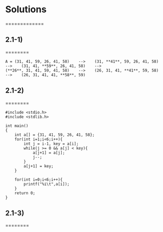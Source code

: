 # Solutions
=============
## 2.1-1)
========
```
A = (31, 41, 59, 26, 41, 58)    -->    (31, **41**, 59, 26, 41, 58)    -->    (31, 41, **59**, 26, 41, 58)    -->
(**26**, 31, 41, 59, 41, 58)    -->    (26, 31, 41, **41**, 59, 58)    -->    (26, 31, 41, 41, **58**, 59)
```


## 2.1-2)
========
```
#include <stdio.h>
#include <stdlib.h>

int main()
{
    int a[] = {31, 41, 59, 26, 41, 58};
    for(int i=1;i<6;i++){
        int j = i-1, key = a[i];
        while(j >= 0 && a[j] < key){
            a[j+1] = a[j];
            j--;
        }
        a[j+1] = key;
    }

    for(int i=0;i<6;i++){
        printf("%i\t",a[i]);
    }
    return 0;
}
```

## 2.1-3)
========
```

```
